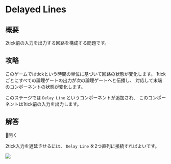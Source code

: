 # Delayed Lines

## 概要

2tick前の入力を出力する回路を構成する問題です。

## 攻略

このゲームではtickという時間の単位に基づいて回路の状態が変化します。
1tickごとにすべての論理ゲートの出力が次の論理ゲートへと伝播し、
対応して末端のコンポーネントの状態が変化します。

このステージでは `Delay Line` というコンポーネントが追加され、
このコンポーネントは1tick前の入力を出力します。

## 解答

<div class="spoiler-controller material-icons">&#xE5CF;開く</div>
<div class="spoiler">

2tick入力を遅延させるには、 `Delay Line` を2つ直列に接続すればよいです。

![](https://gyazo.com/3a3efe953656a718ee707dc60181f325.png)

</div>
